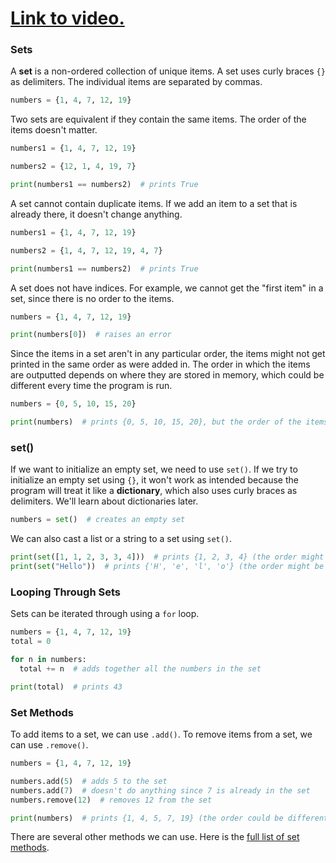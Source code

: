 # [Link to video.](https://www.youtube.com/watch?v=X8VskYMF1wA&list=PLVD25niNi0Bm4sxSLHOMjqB7ZTPb7Bjxf&index=9)

### Sets

A **set** is a non-ordered collection of unique items. A set uses curly braces `{}` as delimiters. The individual items are separated by commas.

```python
numbers = {1, 4, 7, 12, 19}
```

Two sets are equivalent if they contain the same items. The order of the items doesn't matter.

```python
numbers1 = {1, 4, 7, 12, 19}

numbers2 = {12, 1, 4, 19, 7}

print(numbers1 == numbers2)  # prints True
```

A set cannot contain duplicate items. If we add an item to a set that is already there, it doesn't change anything.

```python
numbers1 = {1, 4, 7, 12, 19}

numbers2 = {1, 4, 7, 12, 19, 4, 7}

print(numbers1 == numbers2)  # prints True
```

A set does not have indices. For example, we cannot get the "first item" in a set, since there is no order to the items.

```python
numbers = {1, 4, 7, 12, 19}

print(numbers[0])  # raises an error
```

Since the items in a set aren't in any particular order, the items might not get printed in the same order as were added in. The order in which the items are outputted depends on where they are stored in memory, which could be different every time the program is run.


```python
numbers = {0, 5, 10, 15, 20}

print(numbers)  # prints {0, 5, 10, 15, 20}, but the order of the items might be different
```

### set()

If we want to initialize an empty set, we need to use `set()`. If we try to initialize an empty set using `{}`, it won't work as intended because the program will treat it like a **dictionary**, which also uses curly braces as delimiters. We'll learn about dictionaries later.

```python
numbers = set()  # creates an empty set
```

We can also cast a list or a string to a set using `set()`.

```python
print(set([1, 1, 2, 3, 3, 4]))  # prints {1, 2, 3, 4} (the order might be different)
print(set("Hello"))  # prints {'H', 'e', 'l', 'o'} (the order might be different)
```

### Looping Through Sets

Sets can be iterated through using a `for` loop.

```python
numbers = {1, 4, 7, 12, 19}
total = 0

for n in numbers:
  total += n  # adds together all the numbers in the set

print(total)  # prints 43
```

### Set Methods

To add items to a set, we can use `.add()`. To remove items from a set, we can use `.remove()`. 

```python
numbers = {1, 4, 7, 12, 19}

numbers.add(5)  # adds 5 to the set
numbers.add(7)  # doesn't do anything since 7 is already in the set
numbers.remove(12)  # removes 12 from the set

print(numbers)  # prints {1, 4, 5, 7, 19} (the order could be different)
```

There are several other methods we can use. Here is the [full list of set methods](https://docs.python.org/3/library/stdtypes.html#set).
